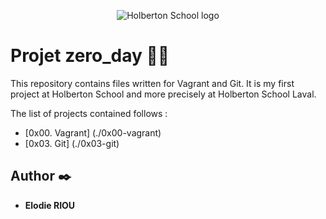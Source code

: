 <p align="center">
   <img src="https://www.google.com/url?sa=i&url=https%3A%2F%2Fblog.holbertonschool.com%2Fholberton-school-define-your-future%2F&psig=AOvVaw3Gc7SvGPKo2cgGCrTLx8UI&ust=1633343437881000&source=images&cd=vfe&ved=0CAkQjRxqFwoTCMDmgdCErvMCFQAAAAAdAAAAABAJ" alt="Holberton School logo">
</p>

# Projet zero_day :woman_student:

This repository contains files written for Vagrant and Git. It is my first project at Holberton School and more precisely at Holberton School Laval. 

The list of projects contained follows :

* [0x00. Vagrant] (./0x00-vagrant)
* [0x03. Git] (./0x03-git)

## Author :black_nib:

* __Elodie RIOU__